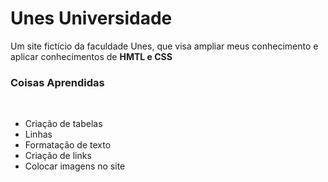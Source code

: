 <h1>Unes Universidade</h1>
<p>Um site fictício da faculdade Unes, que visa ampliar meus conhecimento e aplicar conhecimentos de <strong>HMTL e CSS</strong></p>
<h3>Coisas Aprendidas</h3><br>
<ul>
   <meta type="square">
    <li>Criação de tabelas</li>
    <li>Linhas</li>
    <li>Formatação de texto</li>
    <li>Criação de links</li>
    <li>Colocar imagens no site</li>
</ul>

 
